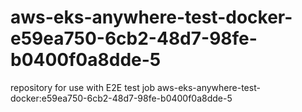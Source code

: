 # aws-eks-anywhere-test-docker-e59ea750-6cb2-48d7-98fe-b0400f0a8dde-5
repository for use with E2E test job aws-eks-anywhere-test-docker:e59ea750-6cb2-48d7-98fe-b0400f0a8dde-5

